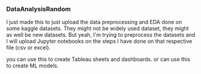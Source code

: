 ### DataAnalysisRandom

I just made this to just upload the data preprocessing and EDA done on some kaggle datasets. They might not be widely used dataset, they might as well be new datasets. But yeah, I'm trying to preprocess the datasets and I will upload Jupyter notebooks on the steps I have done on that respective file (csv or excel).

you can use this to create Tableau sheets and dashboards. or can use this to create ML models.
